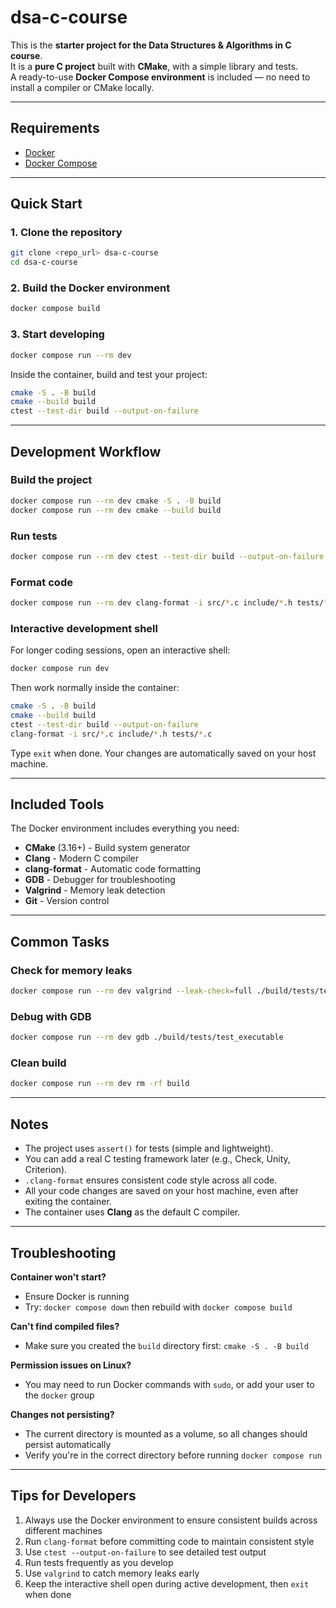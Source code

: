 # dsa-c-course

This is the **starter project for the Data Structures & Algorithms in C course**.  
It is a **pure C project** built with **CMake**, with a simple library and tests.  
A ready-to-use **Docker Compose environment** is included — no need to install a compiler or CMake locally.

---

## Requirements
- [Docker](https://docs.docker.com/get-docker/)  
- [Docker Compose](https://docs.docker.com/compose/)

---

## Quick Start

### 1. Clone the repository
```bash
git clone <repo_url> dsa-c-course
cd dsa-c-course
```

### 2. Build the Docker environment
```bash
docker compose build
```

### 3. Start developing
```bash
docker compose run --rm dev
```

Inside the container, build and test your project:
```bash
cmake -S . -B build
cmake --build build
ctest --test-dir build --output-on-failure
```

---

## Development Workflow

### Build the project
```bash
docker compose run --rm dev cmake -S . -B build
docker compose run --rm dev cmake --build build
```

### Run tests
```bash
docker compose run --rm dev ctest --test-dir build --output-on-failure
```

### Format code
```bash
docker compose run --rm dev clang-format -i src/*.c include/*.h tests/*.c
```

### Interactive development shell
For longer coding sessions, open an interactive shell:
```bash
docker compose run dev
```

Then work normally inside the container:
```bash
cmake -S . -B build
cmake --build build
ctest --test-dir build --output-on-failure
clang-format -i src/*.c include/*.h tests/*.c
```

Type `exit` when done. Your changes are automatically saved on your host machine.

---

## Included Tools

The Docker environment includes everything you need:

- **CMake** (3.16+) - Build system generator
- **Clang** - Modern C compiler
- **clang-format** - Automatic code formatting
- **GDB** - Debugger for troubleshooting
- **Valgrind** - Memory leak detection
- **Git** - Version control

---

## Common Tasks

### Check for memory leaks
```bash
docker compose run --rm dev valgrind --leak-check=full ./build/tests/test_executable
```

### Debug with GDB
```bash
docker compose run --rm dev gdb ./build/tests/test_executable
```

### Clean build
```bash
docker compose run --rm dev rm -rf build
```

---

## Notes

* The project uses `assert()` for tests (simple and lightweight).  
* You can add a real C testing framework later (e.g., Check, Unity, Criterion).  
* `.clang-format` ensures consistent code style across all code.
* All your code changes are saved on your host machine, even after exiting the container.
* The container uses **Clang** as the default C compiler.

---

## Troubleshooting

**Container won't start?**
- Ensure Docker is running
- Try: `docker compose down` then rebuild with `docker compose build`

**Can't find compiled files?**
- Make sure you created the `build` directory first: `cmake -S . -B build`

**Permission issues on Linux?**
- You may need to run Docker commands with `sudo`, or add your user to the `docker` group

**Changes not persisting?**
- The current directory is mounted as a volume, so all changes should persist automatically
- Verify you're in the correct directory before running `docker compose run`

---

## Tips for Developers

1. Always use the Docker environment to ensure consistent builds across different machines
2. Run `clang-format` before committing code to maintain consistent style
3. Use `ctest --output-on-failure` to see detailed test output
4. Run tests frequently as you develop
5. Use `valgrind` to catch memory leaks early
6. Keep the interactive shell open during active development, then `exit` when done
